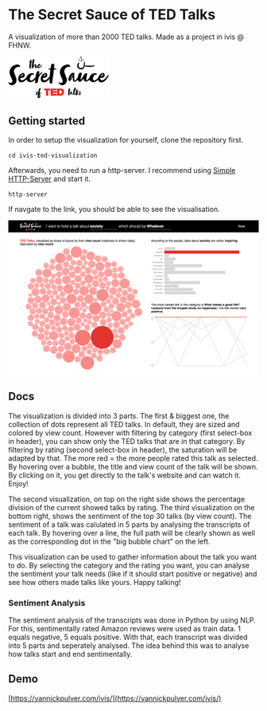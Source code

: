 # The Secret Sauce of TED Talks

A visualization of more than 2000 TED talks. Made as a project in ivis @ FHNW.

<img src="assets/images/logo/logo.png" width="40%">

## Getting started

In order to setup the visualization for yourself, clone the repository first.

```
cd ivis-ted-visualization
```

Afterwards, you need to run a http-server. I recommend using [Simple HTTP-Server](https://github.com/indexzero/http-server) and start it.

```
http-server
```

If navgate to the link, you should be able to see the visualisation.

![logo](assets/images/screenshot.png "Screenshot")

## Docs

The visualization is divided into 3 parts. The first & biggest one, the collection of dots represent all TED talks. In default, they are sized and colored by view count. However with filtering by category (first select-box in header), you can show only the TED talks that are in that category. By filtering by rating (second select-box in header), the saturation will be adapted by that. The more red = the more people rated this talk as selected. By hovering over a bubble, the title and view count of the talk will be shown. By clicking on it, you get directly to the talk's website and can watch it. Enjoy!

The second visualization, on top on the right side shows the percentage division of the current showed talks by rating. The third visualization on the bottom right, shows the sentiment of the top 30 talks (by view count). The sentiment of a talk was calulated in 5 parts by analysing the transcripts of each talk. By hovering over a line, the full path will be clearly shown as well as the corresponding dot in the "big bubble chart" on the left.

This visualization can be used to gather information about the talk you want to do. By selecting the category and the rating you want, you can analyse the sentiment your talk needs (like if it should start positive or negative) and see how others made talks like yours. Happy talking!

### Sentiment Analysis

The sentiment analysis of the transcripts was done in Python by using NLP. For this, sentimentally rated Amazon reviews were used as train data. 1 equals negative, 5 equals positive. With that, each transcript was divided into 5 parts and seperately analysed. The idea behind this was to analyse how talks start and end sentimentally. 

## Demo

[https://yannickpulver.com/ivis/](https://yannickpulver.com/ivis/)







